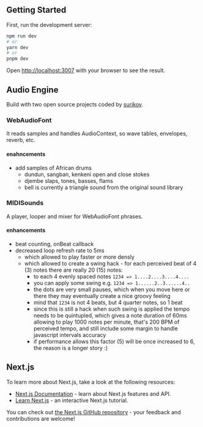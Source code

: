 ## Getting Started

First, run the development server:

```bash
npm run dev
# or
yarn dev
# or
pnpm dev
```

Open [http://localhost:3007](http://localhost:3007) with your browser to see the result.

## Audio Engine

Build with two open source projects coded by [surikov](https://github.com/surikov).

### WebAudioFont
It reads samples and handles AudioContext, so wave tables, envelopes, reverb, etc.

#### enahncements
- add samples of African drums
  - dundun, sangban, kenkeni open and close stokes
  - djembe slaps, tones, basses, flams
  - bell is currently a triangle sound from the original sound library

### MIDISounds
A player, looper and mixer for WebAudioFont phrases.

#### enhancements
- beat counting, onBeat callback
- decreased loop refresh rate to 5ms
  - which allowed to play faster or more densly
  - which allowed to create a swing hack - for each perceived beat of 4 (3) notes there are really 20 (15) notes:
    - to each 4 evenly spaced notes `1234 => 1....2....3....4....` 
    - you can apply some swing e.g. `1234 => 1......2..3......4..`
    - the dots are very small pauses, which when you move here or there they may eventually create a nice groovy feeling
    - mind that `1234` is not 4 beats, but 4 quarter notes, so 1 beat
    - since this is still a hack when such swing is applied the tempo needs to be quintupled, which gives a note duration of 60ms allowing to play 1000 notes per minute, that's 200 BPM of perceived tempo, and still include some margin to handle javascript intervals accuracy
    - if performance allows this factor (5) will be once increased to 6, the reason is a longer story :)
      
## Next.js

To learn more about Next.js, take a look at the following resources:

- [Next.js Documentation](https://nextjs.org/docs) - learn about Next.js features and API.
- [Learn Next.js](https://nextjs.org/learn) - an interactive Next.js tutorial.

You can check out [the Next.js GitHub repository](https://github.com/vercel/next.js/) - your feedback and contributions are welcome!
